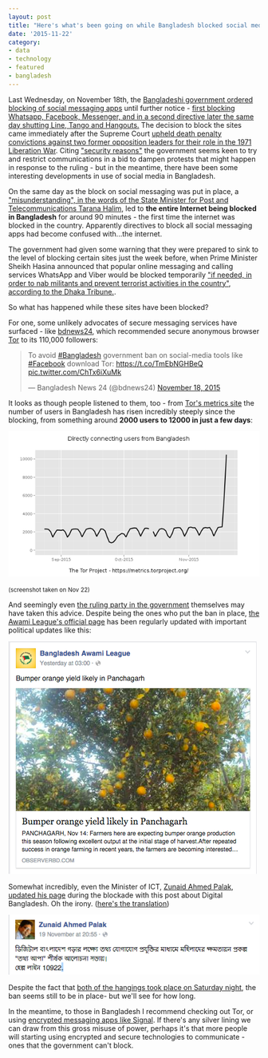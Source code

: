 ```yaml
---
layout: post
title: "Here's what's been going on while Bangladesh blocked social media"
date: '2015-11-22'
category:
- data
- technology
- featured
- bangladesh
---
```


Last Wednesday, on November 18th, the [Bangladeshi government ordered blocking of social messaging apps](http://www.thedailystar.net/country/govt-orders-blocking-facebook-whatsapp-viber-174289) until further notice - [first blocking Whatsapp, Facebook, Messenger, and in a second directive later the same day shutting Line, Tango and Hangouts.](http://en.prothom-alo.com/bangladesh/news/86459/%E2%80%98Blocking-apps-can%E2%80%99t-be-a-solution%E2%80%99) The decision to block the sites came immediately after the Supreme Court [upheld death penalty convictions against two former opposition leaders for their role in the 1971 Liberation War](http://www.dhakatribune.com/bangladesh/2015/nov/18/sc-upholds-mujahids-death-penalty). Citing ["security reasons"](http://www.dhakatribune.com/bangladesh/2015/nov/19/social-networking-platforms-blocked) the government seems keen to try and restrict communications in a bid to dampen protests that might happen in response to the ruling - but in the meantime, there have been some interesting developments in use of social media in Bangladesh.

<!--more-->

On the same day as the block on social messaging was put in place, a ["misunderstanding", in the words of the State Minister for Post and Telecommunications Tarana Halim](http://www.thedailystar.net/country/internet-blocked-across-country-temporarily-174304), led to **the entire Internet being blocked in Bangladesh** for around 90 minutes - the first time the internet was blocked in the country. Apparently directives to block all social messaging apps had become confused with...the internet.

The government had given some warning that they were prepared to sink to the level of blocking certain sites just the week before, when Prime Minister Sheikh Hasina announced that popular online messaging and calling services WhatsApp and Viber would be blocked temporarily ["if needed, in order to nab militants and prevent terrorist activities in the country", according to the Dhaka Tribune.](http://www.thedailystar.net/country/whatsapp-viber-be-blocked-pm-170767).

So what has happened while these sites have been blocked? 

For one, some unlikely advocates of secure messaging services have surfaced - like [bdnews24](http://bdnews24.com/), which recommended secure anonymous browser [Tor](https://www.torproject.org/) to its 110,000 followers: 

<blockquote class="twitter-tweet" data-cards="hidden" lang="en"><p lang="en" dir="ltr">To avoid <a href="https://twitter.com/hashtag/Bangladesh?src=hash">#Bangladesh</a> government ban on social-media tools like <a href="https://twitter.com/hashtag/Facebook?src=hash">#Facebook</a> download Tor: <a href="https://t.co/TmEbNGHBeQ">https://t.co/TmEbNGHBeQ</a> <a href="https://t.co/ChTx6iXuMk">pic.twitter.com/ChTx6iXuMk</a></p>&mdash; Bangladesh News 24 (@bdnews24) <a href="https://twitter.com/bdnews24/status/666961407942991872">November 18, 2015</a></blockquote>
<script async src="//platform.twitter.com/widgets.js" charset="utf-8"></script>

It looks as though people listened to them, too - from [Tor's metrics site](metrics.torproject.org) the number of users in Bangladesh has risen incredibly steeply since the blocking, from something around **2000 users to 12000 in just a few days**:

<img src="/assets/blog/2015/tor-usage-bangladesh.png" alt="metrics of tor usage in Bangladesh">

<small>(screenshot taken on Nov 22)</small>

And seemingly even [the ruling party in the government](https://en.wikipedia.org/wiki/Bangladesh_Awami_League) themselves may have taken this advice. Despite being the ones who put the ban in place, [the Awami League's official page](https://www.facebook.com/awamileague.1949/) has been regularly updated with important political updates like this:

<img src="/assets/blog/2015/awami-league-oranges.png" alt="screenshot of Awami league posting to Facebook">

Somewhat incredibly, even the Minister of ICT, [Zunaid Ahmed Palak](https://en.wikipedia.org/wiki/Zunaid_Ahmed_Palak), [updated his page](https://www.facebook.com/palakmp) during the blockade with this post about Digital Bangladesh. Oh the irony. ([here's the translation](https://translate.google.com/#auto/en/%E0%A6%A1%E0%A6%BF%E0%A6%9C%E0%A6%BF%E0%A6%9F%E0%A6%BE%E0%A6%B2%20%E0%A6%AC%E0%A6%BE%E0%A6%82%E0%A6%B2%E0%A6%BE%E0%A6%A6%E0%A7%87%E0%A6%B6%20%E0%A6%97%E0%A7%9C%E0%A6%BE%E0%A6%B0%20%E0%A6%B2%E0%A6%95%E0%A7%8D%E0%A6%B7%E0%A7%8D%E0%A6%AF%E0%A7%87%20%E0%A6%A4%E0%A6%A5%E0%A7%8D%E0%A6%AF%20%E0%A6%AF%E0%A7%8B%E0%A6%97%E0%A6%BE%E0%A6%AF%E0%A7%8B%E0%A6%97%20%E0%A6%AA%E0%A7%8D%E0%A6%B0%E0%A6%AF%E0%A7%81%E0%A6%95%E0%A7%8D%E0%A6%A4%E0%A6%BF%E0%A6%B0%20%E0%A6%AE%E0%A6%BE%E0%A6%A7%E0%A7%8D%E0%A6%AF%E0%A6%AE%E0%A7%87%20%E0%A6%AE%E0%A6%B9%E0%A6%BF%E0%A6%B2%E0%A6%BE%E0%A6%A6%E0%A7%87%E0%A6%B0%20%E0%A6%95%E0%A7%8D%E0%A6%B7%E0%A6%AE%E0%A6%A4%E0%A6%BE%E0%A7%9F%E0%A6%A8%20%E0%A6%AA%E0%A7%8D%E0%A6%B0%E0%A6%95%E0%A6%B2%E0%A7%8D%E0%A6%AA%0A%22%E0%A6%A4%E0%A6%A5%E0%A7%8D%E0%A6%AF%20%E0%A6%86%E0%A6%AA%E0%A6%BE%22%20%E0%A6%B6%E0%A7%80%E0%A6%B0%E0%A7%8D%E0%A6%B7%E0%A6%95%20%E0%A6%86%E0%A6%B2%E0%A7%8B%E0%A6%9A%E0%A6%A8%E0%A6%BE%20%E0%A6%B8%E0%A6%AD%E0%A6%BE%E0%A7%9F%E0%A5%A4%0A%E0%A6%B9%E0%A7%87%E0%A6%B2%E0%A7%8D%E0%A6%AA%20%E0%A6%B2%E0%A6%BE%E0%A6%87%E0%A6%A8%2010922.))


<img src="/assets/blog/2015/ict-minister.png" alt="screenshot of ICT minister page">

Despite the fact that [both of the hangings took place on Saturday night](http://www.theguardian.com/world/2015/nov/21/bangladesh-executes-opposition-leaders), the ban seems still to be in place- but we'll see for how long. 

In the meantime, to those in Bangladesh I recommend checking out Tor, or using [encrypted messaging apps like Signal](https://whispersystems.org/blog/signal/). If there's any silver lining we can draw from this gross misuse of power, perhaps it's that more people will starting using encrypted and secure technologies to communicate - ones that the government can't block.
